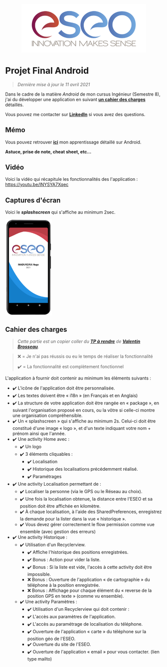 <p align="center"><img src="readme/images/eseo_logo.png" width="400"></p>

# Projet Final Android
> *Dernière mise à jour le 11 avril 2021*

Dans le cadre de la matière *Android* de mon cursus Ingénieur (Semestre 8), j'ai du développer une application en suivant **[un cahier des charges](#cahier-des-charges)** détaillés.

Vous pouvez me contacter sur **[LinkedIn](https://www.linkedin.com/in/hugo-madureira/)** si vous avez des questions.

## Mémo

Vous pouvez retrouver **[ici](memo/main.md)** mon apprentissage détaillé sur Android.

**Astuce, prise de note, cheat sheet, etc...**

## Vidéo

Voici la vidéo qui récapitule les fonctionnalités des l'application : https://youtu.be/lNYSYA7Xqec

## Captures d'écran

Voici le ***splashscreen*** qui s'affiche au minimum 2sec.
<p align=""><img src="readme/images/spash_screen.png" width="150"></p>

## Cahier des charges

> *Cette partie est un copier coller du **[TP à rendre](https://cours.brosseau.ovh/tp/android/app-base-android.html)** de **[Valentin Brosseau](https://www.linkedin.com/in/valentin-brosseau-99b98827/)**.*

> ❌ = Je n'ai pas réussis ou eu le temps de réaliser la fonctionnalité
> 
> ✔️ = La fonctionnalité est complètement fonctionnel


L'application à fournir doit contenir au minimum les éléments suivants :

- ✔️ L'icône de l'application doit être personnalisée.
- ✔️ Les textes doivent être « i18n » (en Français et en Anglais)
- ✔️ La structure de votre application doit être rangée en « package », en suivant l'organisation proposé en cours, ou la vôtre si celle-ci montre une organisation compréhensible.
- ✔️ Un « splashscreen » qui s'affiche au minimum 2s. Celui-ci doit être constitué d'une image « logo », et d'un texte indiquant votre nom + prénom ainsi que l'année.
- ✔️ Une activity Home avec :
  - ✔️ Un logo
  - ✔️ 3 éléments cliquables :
    - ✔️ Localisation
    - ✔️ Historique des localisations précédemment réalisé.
    - ✔️ Paramétrages
- ✔️ Une activity Localisation permettant de :
  - ✔️ Localiser la personne (via le GPS ou le Réseau au choix).
  - ✔️ Une fois la localisation obtenue, la distance entre l'ESEO et sa position doit être affichée en kilomètre.
  - ✔️ À chaque localisation, à l'aide des SharedPreferences, enregistrez la demande pour la lister dans la vue « historique ».
  - ✔️ Vous devez gérer correctement le flow permission comme vue ensemble (avec gestion des erreurs)
- ✔️ Une activity Historique :
  - ✔️ Utilisation d'un Recyclerview.
    - ✔️ Affiche l'historique des positions enregistrées.
    - ✔️ Bonus : Action pour vider la liste.
    - ✔️ Bonus : Si la liste est vide, l'accès à cette activity doit être impossible.
    - ❌ Bonus : Ouverture de l'application « de cartographie » du téléphone à la position enregistrée.
    - ❌ Bonus : Affichage pour chaque élément du « reverse de la position GPS en texte » (comme vu ensemble).
  - ✔️ Une activity Paramètres :
    - ✔️ Utilisation d'un Recyclerview qui doit contenir :
    - ✔️ L'accès aux paramètres de l'application.
    - ✔️ L'accès au paramétrage de localisation du téléphone.
    - ✔️ Ouverture de l'application « carte » du téléphone sur la position géo de l'ESEO.
    - ✔️ Ouverture du site de l'ESEO.
    - ✔️ Ouverture de l'application « email » pour vous contacter. (lien type mailto)
